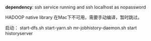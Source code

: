 **dependency**: ssh service running and ssh localhost as nopassword


HADOOP native library 在Mac下不可用，需要手动编译，暂时跳过。


启动：
start-dfs.sh
start-yarn.sh
mr-jobhistory-daemon.sh start historyserver
